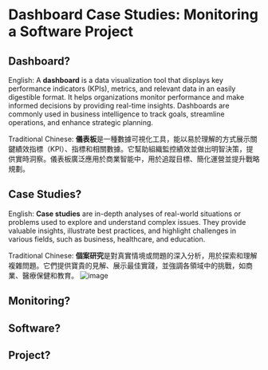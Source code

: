 # Dashboard Case Studies: Monitoring a Software Project

## Dashboard?
English: A **dashboard** is a data visualization tool that displays key performance indicators (KPIs), metrics, and relevant data in an easily digestible format. It helps organizations monitor performance and make informed decisions by providing real-time insights. Dashboards are commonly used in business intelligence to track goals, streamline operations, and enhance strategic planning.

Traditional Chinese: **儀表板**是一種數據可視化工具，能以易於理解的方式展示關鍵績效指標（KPI）、指標和相關數據。它幫助組織監控績效並做出明智決策，提供實時洞察。儀表板廣泛應用於商業智能中，用於追蹤目標、簡化運營並提升戰略規劃。

## Case Studies?
English: **Case studies** are in-depth analyses of real-world situations or problems used to explore and understand complex issues. They provide valuable insights, illustrate best practices, and highlight challenges in various fields, such as business, healthcare, and education.

Traditional Chinese: **個案研究**是對真實情境或問題的深入分析，用於探索和理解複雜問題。它們提供寶貴的見解、展示最佳實踐，並強調各領域中的挑戰，如商業、醫療保健和教育。
![image](https://github.com/user-attachments/assets/9da7bc1f-62f2-447b-9025-b73d396e83e0)

## Monitoring?

## Software?

## Project?
